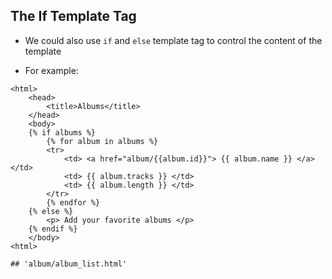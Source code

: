 ## The If Template Tag

* We could also use `if` and `else` template tag to control the content of the template

* For example:

```
<html>
    <head>
        <title>Albums</title>
    </head>
    <body>
    {% if albums %}
        {% for album in albums %}  
        <tr>
            <td> <a href="album/{{album.id}}"> {{ album.name }} </a> </td>
            <td> {{ album.tracks }} </td>
            <td> {{ album.length }} </td>
        </tr>
        {% endfor %}
    {% else %}
        <p> Add your favorite albums </p>
    {% endif %}                        
    </body>
<html>

## 'album/album_list.html'   
```

